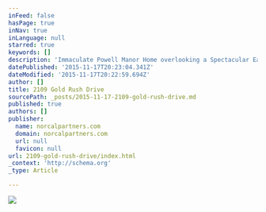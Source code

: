 ```yaml
---
inFeed: false
hasPage: true
inNav: true
inLanguage: null
starred: true
keywords: []
description: 'Immaculate Powell Manor Home overlooking a Spectacular East Facing LUSHLY LANDSCAPED backyard with a beautiful Water Fall and Spa. Located within WALKING DISTANCE of the Gold River Racquet Club and Town Center & TRAILS connecting to the AMERICAN RIVER PARKWAY. This SPACIOUS Gold River floor plan has beautiful wood floors thought the formal living areas and remodeled Gourmet Kitchen and Dining areas. The garage has a wall of cabinets and attic storage. Relaxing Retreat & Entertaining Paradise'
datePublished: '2015-11-17T20:23:04.341Z'
dateModified: '2015-11-17T20:22:59.694Z'
author: []
title: 2109 Gold Rush Drive
sourcePath: _posts/2015-11-17-2109-gold-rush-drive.md
published: true
authors: []
publisher:
  name: norcalpartners.com
  domain: norcalpartners.com
  url: null
  favicon: null
url: 2109-gold-rush-drive/index.html
_context: 'http://schema.org'
_type: Article

---
```

![](http://norcalpartners.com/wp-content/uploads/2015/06/2015-06-02_08-16-52_HDR-150x150.jpg)